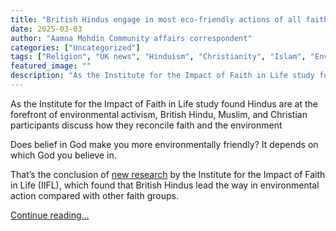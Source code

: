 ```yaml
---
title: "British Hindus engage in most eco-friendly actions of all faith groups, research shows"
date: 2025-03-03
author: "Aamna Mohdin Community affairs correspondent"
categories: ["Uncategorized"]
tags: ["Religion", "UK news", "Hinduism", "Christianity", "Islam", "Environment"]
featured_image: ""
description: "As the Institute for the Impact of Faith in Life study found Hindus are at the forefront of environmental activism, British Hindu, Muslim, and Christian partici..."
---
```


As the Institute for the Impact of Faith in Life study found Hindus are at the forefront of environmental activism, British Hindu, Muslim, and Christian participants discuss how they reconcile faith and the environment

Does belief in God make you more environmentally friendly? It depends on which God you believe in.

That’s the conclusion of [new research](https://iifl.org.uk/reports/report-conserving-the-world-in-faith/) by the Institute for the Impact of Faith in Life (IIFL), which found that British Hindus lead the way in environmental action compared with other faith groups.

[Continue reading...](https://www.theguardian.com/world/2025/mar/03/british-hindus-engage-in-most-eco-friendly-actions-of-all-faith-groups-research-shows)
